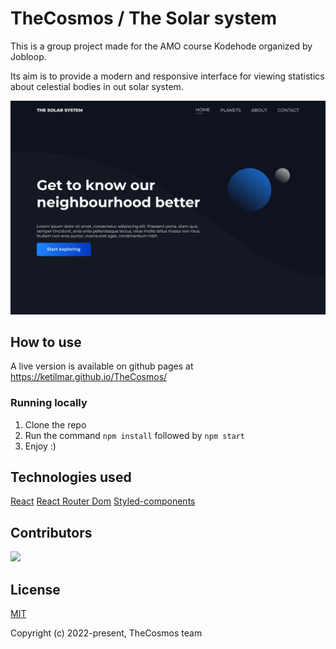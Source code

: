 # TheCosmos / The Solar system

This is a group project made for the AMO course Kodehode organized by Jobloop.

Its aim is to provide a modern and responsive interface for viewing statistics about celestial bodies in out solar system.

![Screenshot](screenshot.jpg)

## How to use
A live version is available on github pages at https://ketilmar.github.io/TheCosmos/

### Running locally
1. Clone the repo
2. Run the command `npm install` followed by `npm start`
3. Enjoy :)

## Technologies used
[React](https://reactjs.org/)
[React Router Dom](https://www.npmjs.com/package/react-router-dom)
[Styled-components](https://styled-components.com/)

## Contributors

<a href = "https://github.com/ketilmar/TheCosmos/graphs/contributors">
  <img src = "https://contrib.rocks/image?repo=ketilmar/TheCosmos"/>
</a>

## License

[MIT](https://opensource.org/licenses/MIT)

Copyright (c) 2022-present, TheCosmos team
